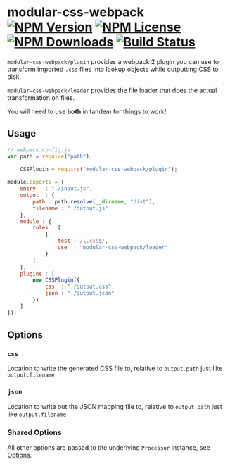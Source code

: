 modular-css-webpack  [![NPM Version](https://img.shields.io/npm/v/modular-css-webpack.svg)](https://www.npmjs.com/package/modular-css-webpack) [![NPM License](https://img.shields.io/npm/l/modular-css-webpack.svg)](https://www.npmjs.com/package/modular-css-webpack) [![NPM Downloads](https://img.shields.io/npm/dm/modular-css-webpack.svg)](https://www.npmjs.com/package/modular-css-webpack) [![Build Status](https://img.shields.io/travis/tivac/modular-css/master.svg)](https://travis-ci.org/tivac/modular-css)
===========

`modular-css-webpack/plugin` provides a webpack 2 plugin you can use to transform imported `.css` files into lookup objects while outputting CSS to disk.

`modular-css-webpack/loader` provides the file loader that does the actual transformation on files.

You will need to use **both** in tandem for things to work!

## Usage

```js
// webpack.config.js
var path = require("path"),
    
    CSSPlugin = require("modular-css-webpack/plugin");

module.exports = {
    entry   : "./input.js",
    output  : {
        path : path.resolve(__dirname, "dist"),
        filename : "./output.js"
    },
    module : {
        rules : [
            {
                test : /\.css$/,
                use  : "modular-css-webpack/loader"
            }
        ]
    },
    plugins : [
        new CSSPlugin({
            css  : "./output.css",
            json : "./output.json"
        })
    ]
});
```

## Options

### `css`

Location to write the generated CSS file to, relative to `output.path` just like `output.filename`

### `json`

Location to write out the JSON mapping file to, relative to `output.path` just like `output.filename`

### Shared Options

All other options are passed to the underlying `Processor` instance, see [Options](https://github.com/tivac/modular-css/blob/master/docs/api.md#processor-options).

